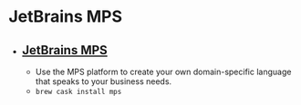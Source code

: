 # JetBrains MPS
- [JetBrains MPS](https://www.jetbrains.com/mps/)
  - 
  - Use the MPS platform to create your own domain-specific language that speaks to your business needs.
  - `brew cask install mps`
